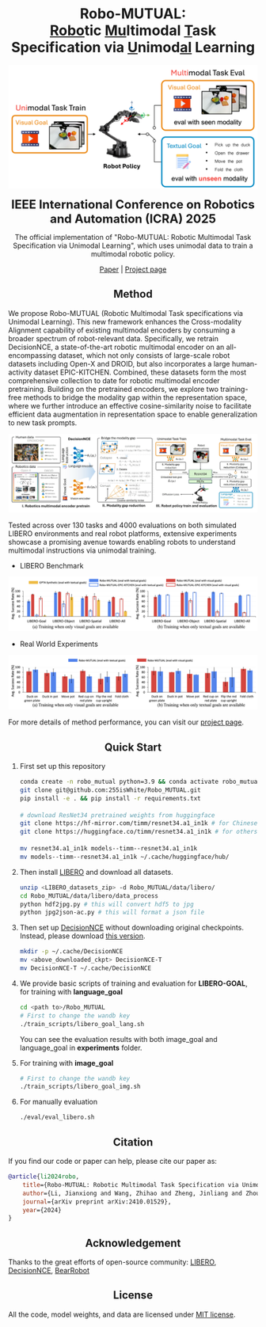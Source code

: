 # <div align="center">Robo-MUTUAL:<br><u>Robo</u>tic <u>Mu</u>ltimodal <u>T</u>ask Specification via <u>U</u>nimod<u>al</u> Learning</div>

<div align="center">
    <img src="assets/web/intro.png" width="850">
    <p><span style="font-size: 24px;"><b>IEEE International Conference on Robotics and Automation (ICRA) 2025</b></span></p>
    <p>
        The official implementation of "Robo-MUTUAL: Robotic Multimodal Task Specification via Unimodal Learning", which uses unimodal data to train a multimodal robotic policy.
    </p>

[Paper](https://arxiv.org/pdf/2410.01529) | [Project page](https://zh1hao.wang/Robo_MUTUAL/)

</div>

## <div align="center">Method</div>

We propose Robo-MUTUAL (Robotic Multimodal Task specifications via Unimodal Learning). This new framework enhances the Cross-modality Alignment capability of existing multimodal encoders by consuming a broader spectrum of robot-relevant data. Specifically, we retrain DecisionNCE, a state-of-the-art robotic multimodal encoder on an all-encompassing dataset, which not only consists of large-scale robot datasets including Open-X and DROID, but also incorporates a large human-activity dataset EPIC-KITCHEN. Combined, these datasets form the most comprehensive collection to date for robotic multimodal encoder pretraining. Building on the pretrained encoders, we explore two training-free methods to bridge the modality gap within the representation space, where we further introduce an effective cosine-similarity noise to facilitate efficient data augmentation in representation space to enable generalization to new task prompts. 

<div align='center'>
    <img src="assets/web/overview.png">
</div>

Tested across over 130 tasks and 4000 evaluations on both simulated LIBERO environments and real robot platforms, extensive experiments showcase a promising avenue towards enabling robots to understand multimodal instructions via unimodal training.

- LIBERO Benchmark

<div align='center'>
    <img src="assets/web/baseline.png">
</div>

- Real World Experiments

<div align='center'>
    <img src="assets/web/realrobo.png">
</div>

For more details of method performance, you can visit our [project page](https://zh1hao.wang/Robo_MUTUAL/).

## <div align="center">Quick Start</div>
1. First set up this repository
    ```bash
    conda create -n robo_mutual python=3.9 && conda activate robo_mutual
    git clone git@github.com:255isWhite/Robo_MUTUAL.git
    pip install -e . && pip install -r requirements.txt

    # download ResNet34 pretrained weights from huggingface
    git clone https://hf-mirror.com/timm/resnet34.a1_in1k # for Chinese mainland users
    git clone https://huggingface.co/timm/resnet34.a1_in1k # for others

    mv resnet34.a1_in1k models--timm--resnet34.a1_in1k
    mv models--timm--resnet34.a1_in1k ~/.cache/huggingface/hub/
    ```

2. Then install [LIBERO](https://github.com/Lifelong-Robot-Learning/LIBERO) and download all datasets.
    ```bash
    unzip <LIBERO_datasets_zip> -d Robo_MUTUAL/data/libero/
    cd Robo_MUTUAL/data/libero/data_process
    python hdf2jpg.py # this will convert hdf5 to jpg
    python jpg2json-ac.py # this will format a json file
    ```

3. Then set up [DecisionNCE](https://github.com/2toinf/DecisionNCE) without downloading original checkpoints. Instead, please download [this version](https://drive.google.com/file/d/1_bvhXUzWYWhg7bUANhDRB9Zq09wKcjB1/view?usp=drive_link).
    ```bash
    mkdir -p ~/.cache/DecisionNCE
    mv <above_downloaded_ckpt> DecisionNCE-T
    mv DecisionNCE-T ~/.cache/DecisionNCE
    ```

3. We provide basic scripts of training and evaluation for <b>LIBERO-GOAL</b>, for training with <b>language_goal</b>
    ```bash
    cd <path to>/Robo_MUTUAL
    # First to change the wandb key 
    ./train_scripts/libero_goal_lang.sh
    ```
    You can see the evaluation results with both image_goal and language_goal in <b>experiments</b> folder.
4. For training with <b>image_goal</b>
    ```bash
    # First to change the wandb key 
    ./train_scripts/libero_goal_img.sh
    ```
5. For manually evaluation
    ```bash
    ./eval/eval_libero.sh
    ```


## <div align="center">Citation</div>
If you find our code or paper can help, please cite our paper as:

```bibtex
@article{li2024robo,
    title={Robo-MUTUAL: Robotic Multimodal Task Specification via Unimodal Learning},
    author={Li, Jianxiong and Wang, Zhihao and Zheng, Jinliang and Zhou, Xiaoai and Wang, Guanming and Song, Guanglu and Liu, Yu and Liu, Jingjing and Zhang, Ya-Qin and Yu, Junzhi and Zhan, Xianyuan},
    journal={arXiv preprint arXiv:2410.01529},
    year={2024}
}
```

## <div align="center">Acknowledgement</div>
Thanks to the great efforts of open-source community: [LIBERO](https://github.com/Lifelong-Robot-Learning/LIBERO), [DecisionNCE](https://github.com/2toinf/DecisionNCE), [BearRobot](https://github.com/Facebear-ljx/BearRobot)

## <div align="center">License</div>
All the code, model weights, and data are licensed under [MIT license](LICENSE).
